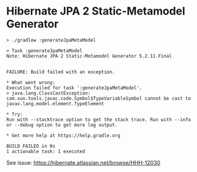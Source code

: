 # Hibernate JPA 2 Static-Metamodel Generator

```
> ./gradlew :generateJpaMetaModel             

> Task :generateJpaMetaModel
Note: Hibernate JPA 2 Static-Metamodel Generator 5.2.11.Final


FAILURE: Build failed with an exception.

* What went wrong:
Execution failed for task ':generateJpaMetaModel'.
> java.lang.ClassCastException: com.sun.tools.javac.code.Symbol$TypeVariableSymbol cannot be cast to javax.lang.model.element.TypeElement

* Try:
Run with --stacktrace option to get the stack trace. Run with --info or --debug option to get more log output.

* Get more help at https://help.gradle.org

BUILD FAILED in 0s
1 actionable task: 1 executed
```

See issue: https://hibernate.atlassian.net/browse/HHH-12030
